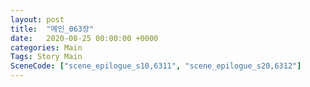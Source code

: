 ```yaml
---
layout: post
title:  "메인_063장"
date:   2020-08-25 00:00:00 +0000
categories: Main
Tags: Story Main
SceneCode: ["scene_epilogue_s10,6311", "scene_epilogue_s20,6312"]
---
```

